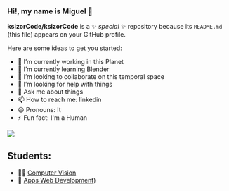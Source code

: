 ### Hi!, my name is Miguel 👋


**ksizorCode/ksizorCode** is a ✨ _special_ ✨ repository because its `README.md` (this file) appears on your GitHub profile.

Here are some ideas to get you started:

- 🔭 I’m currently working in this Planet
- 🌱 I’m currently learning Blender
- 👯 I’m looking to collaborate on this temporal space
- 🤔 I’m looking for help with things
- 💬 Ask me about things
- 📫 How to reach me: linkedin
- 😄 Pronouns: It
- ⚡ Fun fact: I'm a Human


![](https://media.licdn.com/dms/image/v2/C4E16AQGKckfVV1023g/profile-displaybackgroundimage-shrink_350_1400/profile-displaybackgroundimage-shrink_350_1400/0/1606001719553?e=1746057600&v=beta&t=0nJw24-HNvOhgGA8CbMUE2_PjT2YrZPELAyOdrKxVQw)


## Students:
- 🧑‍🎓 [Computer Vision](https://github.com/ksizorCode/computer-vision)
- 🧁 [Apps Web Development](https://github.com/ksizorCode/2025DesWeb))
